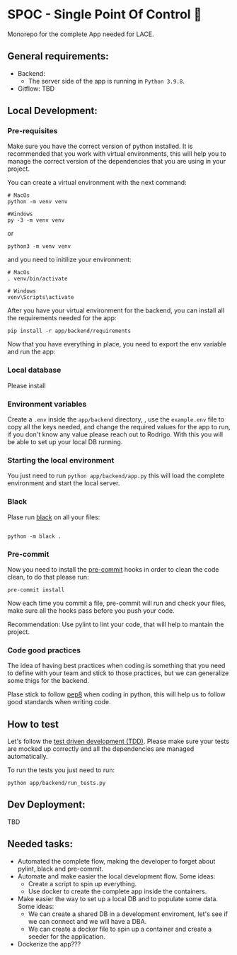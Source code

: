 # SPOC - Single Point Of Control :vulcan_salute:

Monorepo for the complete App needed for LACE.

## General requirements:

- Backend:
  - The server side of the app is running in `Python 3.9.8`.
- Gitflow:
  TBD

## Local Development:

### Pre-requisites

Make sure you have the correct version of python installed. It is recommended that you work with virtual environments, this will help you to manage the correct version of the dependencies that you are using in your project.

You can create a virtual environment with the next command:

```shell
# MacOs
python -m venv venv

#Windows
py -3 -m venv venv
```

or

```shell
python3 -m venv venv
```

and you need to initilize your environment:

```
# MacOs
. venv/bin/activate

# Windows
venv\Scripts\activate
```

After you have your virtual environment for the backend, you can install all the requirements needed for the app:

```
pip install -r app/backend/requirements
```

Now that you have everything in place, you need to export the env variable and run the app:

### Local database

Please install

### Environment variables

Create a `.env` inside the `app/backend` directory, , use the `example.env` file to copy all the keys needed, and change the required values for the app to run, if you don't know any value please reach out to Rodrigo. With this you will be able to set up your local DB running.

### Starting the local environment

You just need to run `python app/backend/app.py` this will load the complete environment and start the local server.

### Black

Plase run [black](https://github.com/psf/black) on all your files:

```

python -m black .

```

### Pre-commit

Now you need to install the [pre-commit](https://pre-commit.com/index.html) hooks in order to clean the code clean, to do that please run:

```shell
pre-commit install
```

Now each time you commit a file, pre-commit will run and check your files, make sure all the hooks pass before you push your code.

Recommendation: Use pylint to lint your code, that will help to mantain the project.

### Code good practices

The idea of having best practices when coding is something that you need to define with your team and stick to those practices, but we can generalize some thigs for the backend.

Plase stick to follow [pep8](https://www.python.org/dev/peps/pep-0008/) when coding in python, this will help us to follow good standards when writing code.

## How to test

Let's follow the [test driven development (TDD)](https://en.wikipedia.org/wiki/Test-driven_development). Please make sure your tests are mocked up correctly and all the dependencies are managed automatically.

To run the tests you just need to run:

```shell
python app/backend/run_tests.py
```

## Dev Deployment:

TBD

## Needed tasks:

- Automated the complete flow, making the developer to forget about pylint, black and pre-commit.
- Automate and make easier the local development flow. Some ideas:
  - Create a script to spin up everything.
  - Use docker to create the complete app inside the containers.
- Make easier the way to set up a local DB and to populate some data. Some ideas:
  - We can create a shared DB in a development enviroment, let's see if we can connect and we will have a DBA.
  - We can create a docker file to spin up a container and create a seeder for the application.
- Dockerize the app???
